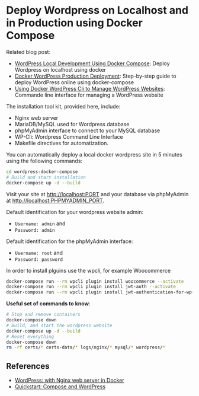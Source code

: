 
<!-- README.md is generated from README.Rmd. Please edit that file -->

# Deploy Wordpress on Localhost and in Production using Docker Compose

Related blog post:

  - [WordPress Local Development Using Docker
    Compose](https://www.datanovia.com/en/lessons/wordpress-local-development-using-docker-compose/):
    Deploy Wordpress on localhost using docker
  - [Docker WordPress Production
    Deployment](https://www.datanovia.com/en/lessons/docker-wordpress-production-deployment/):
    Step-by-step guide to deploy WordPress online using docker-compose
  - [Using Docker WordPress Cli to Manage WordPress
    Websites](https://www.datanovia.com/en/lessons/using-docker-wordpress-cli-to-manage-wordpress-websites/):
    Commande line interface for managing a WordPress website

The installation tool kit, provided here, include:

  - Nginx web server
  - MariaDB/MySQL used for Wordpress database
  - phpMyAdmin interface to connect to your MySQL database
  - WP-Cli: Wordpress Command Line Interface
  - Makefile directives for automatization.

You can automatically deploy a local docker wordpress site in 5 minutes
using the following commands:

``` bash
cd wordpress-docker-compose
# Build and start installation
docker-compose up -d --build
```

Visit your site at <http://localhost:PORT> and your database via phpMyAdmin
at <http://localhost:PHPMYADMIN_PORT>.

Default identification for your wordpress website admin:

  - `Username: admin` and
  - `Password: admin`

Default identification for the phpMyAdmin interface:

  - `Username: root` and
  - `Password: password`

In order to install plguins use the wpcli, for example Woocommerce

``` bash
docker-compose run --rm wpcli plugin install woocommerce --activate
docker-compose run --rm wpcli plugin install jwt-auth --activate       
docker-compose run --rm wpcli plugin install jwt-authentication-for-wp-rest-api --activate

```

**Useful set of commands to know**:

``` bash
# Stop and remove containers
docker-compose down
# Build, and start the wordpress website
docker-compose up -d --build
# Reset everything
docker-compose down
rm -rf certs/* certs-data/* logs/nginx/* mysql/* wordpress/*
```

## References

  - [WordPress: with Nginx web server in
    Docker](https://github.com/mjstealey/wordpress-nginx-docker)
  - [Quickstart: Compose and
    WordPress](https://docs.docker.com/compose/wordpress/)
